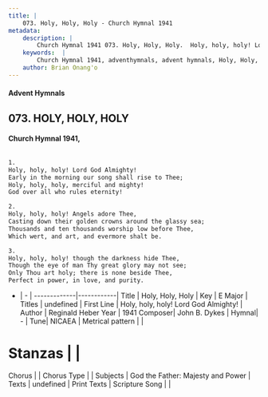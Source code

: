 ```yaml
---
title: |
    073. Holy, Holy, Holy - Church Hymnal 1941
metadata:
    description: |
        Church Hymnal 1941 073. Holy, Holy, Holy.  Holy, holy, holy! Lord God Almighty!  Early in the morning our song shall rise to Thee;  Holy, holy, holy, merciful and mighty!  God over all who rules eternity!  
    keywords:  |
        Church Hymnal 1941, adventhymnals, advent hymnals, Holy, Holy, Holy, Holy, holy, holy! Lord God Almighty!. 
    author: Brian Onang'o
---
```


#### Advent Hymnals
## 073. HOLY, HOLY, HOLY
####  Church Hymnal 1941,

```txt

1.
Holy, holy, holy! Lord God Almighty! 
Early in the morning our song shall rise to Thee; 
Holy, holy, holy, merciful and mighty! 
God over all who rules eternity! 

2.
Holy, holy, holy! Angels adore Thee, 
Casting down their golden crowns around the glassy sea; 
Thousands and ten thousands worship low before Thee, 
Which wert, and art, and evermore shalt be. 

3.
Holy, holy, holy! though the darkness hide Thee, 
Though the eye of man Thy great glory may not see; 
Only Thou art holy; there is none beside Thee, 
Perfect in power, in love, and purity.


```

- |   -  |
-------------|------------|
Title | Holy, Holy, Holy |
Key | E Major |
Titles | undefined |
First Line | Holy, holy, holy! Lord God Almighty! |
Author | Reginald Heber
Year | 1941
Composer| John B. Dykes |
Hymnal|  - |
Tune| NICAEA |
Metrical pattern | |
# Stanzas |  |
Chorus |  |
Chorus Type |  |
Subjects | God the Father: Majesty and Power |
Texts | undefined |
Print Texts | 
Scripture Song |  |
    
